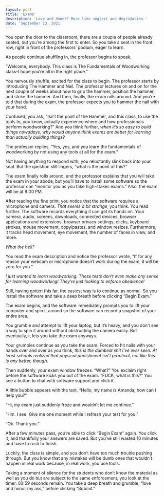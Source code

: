 ```yaml
---
layout: post
title: 'Exams'
description: 'Love and Honor? More like neglect and degradation.'
date: 'September 13, 2021'
---
```


You open the door to the classroom, there are a couple of people already seated, but you’re among the first to enter. So you take a seat in the front row, right in front of the professors’ podium, eager to learn.

As people continue shuffling in, the professor begins to speak.

“Welcome, everybody. This class is The Fundamentals of Woodworking class–I hope you’re all in the right place.”

You nervously shuffle, excited for the class to begin. The professor starts by introducing The Hammer and Nail. The professor lectures on and on for the next couple of weeks about how to grip the hammer, position the hammer, and strike the hammer. And then, finally, the exam rolls around. And you’re told that during the exam, the professor expects you to hammer the nail with your hand.

Confused, you ask, “Isn’t the point of the Hammer, and this class, to use the tools to, you know, actually experience where and how professionals perform woodworking?” And you think further, *when it’s so easy to build things nowadays, why would anyone think exams are better for learning than actually building things?*

The professor replies, “Yes, yes, and you learn the fundamentals of woodworking by not using any tools at all for the exam.”

Not having anything to respond with, you reluctantly slink back into your seat. But the question still lingers, “what is the point of this?”

The exam finally rolls around, and the professor explains that you will take the exam in your abode, but you’ll have to install some software so the professor can “monitor you as you take high-stakes exams.” Also, the exam will be at 8:00 PM.

After reading the fine print, you notice that the software requires a microphone and camera. *That seems a bit strange*, you think. You read further. The software records everything it can get its hands on. Your camera, audio, screens, downloads, connected devices, browser applications and extensions, browser privacy settings, clicks, keyboard strokes, mouse movement, copy/pastes, and window resizes. Furthermore, it tracks head movement, eye movement, the number of faces in view, and more.

*What the hell?*

You read the exam description and notice the professor wrote, “If for any reason your webcam or microphone doesn’t work during the exam, it will be zero for you.”

*I just wanted to learn woodworking. These tests don’t even make any sense for learning woodworking! They’re just looking to enforce obedience!*

Still, having gotten this far, the easiest way is to continue as normal. So you install the software and take a deep breath before clicking “Begin Exam.”

The exam begins, and the software immediately prompts you to lift your computer and spin it around so the software can record a snapshot of your entire area.

You grumble and attempt to lift your laptop, but it’s heavy, and you don’t see a way to spin it around without obstructing the camera easily. But eventually, it lets you take the exam anyways.

Your grumbles continue as you take the exam. Forced to hit nails with your hands over and over as you think, *this is the dumbest shit I’ve ever seen. At least schools realized that physical punishment isn’t practical, not like this is any better, though.*

Then suddenly, your exam window freezes. “What‽” You exclaim right before the software kicks you out of the exam. “FUCK, what is this‽” You see a button to chat with software support and click it.

A little bubble appears with the text, “Hello, my name is Amanda, how can I help you?”

“Hi, my exam just suddenly froze and wouldn’t let me continue.”

“Hm. I see. Give me one moment while I refresh your test for you.”

“Ok. Thank you.”

After a few minutes pass, you’re able to click “Begin Exam” again. You click it, and thankfully your answers are saved. But you’ve still wasted 10 minutes and have to rush to finish.

Luckily, the class is simple, and you don’t have too much trouble pushing through. But you know that any mistakes will be dumb ones that wouldn’t happen in real work because, in real work, you use tools.

Taking a moment of silence for the students who don’t know the material as well as you do but are subject to the same enforcement, you look at the timer. 00:59 seconds remain. You take a deep breath and grumble, “love and honor my ass,” before clicking “Submit.”

